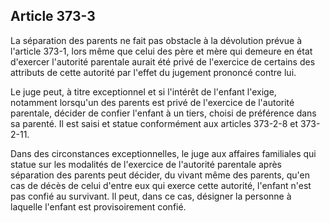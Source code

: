 Article 373-3
----
La séparation des parents ne fait pas obstacle à la dévolution prévue à
l'article 373-1, lors même que celui des père et mère qui demeure en état
d'exercer l'autorité parentale aurait été privé de l'exercice de certains des
attributs de cette autorité par l'effet du jugement prononcé contre lui.

Le juge peut, à titre exceptionnel et si l'intérêt de l'enfant l'exige,
notamment lorsqu'un des parents est privé de l'exercice de l'autorité parentale,
décider de confier l'enfant à un tiers, choisi de préférence dans sa parenté. Il
est saisi et statue conformément aux articles 373-2-8 et 373-2-11.

Dans des circonstances exceptionnelles, le juge aux affaires familiales qui
statue sur les modalités de l'exercice de l'autorité parentale après séparation
des parents peut décider, du vivant même des parents, qu'en cas de décès de
celui d'entre eux qui exerce cette autorité, l'enfant n'est pas confié au
survivant. Il peut, dans ce cas, désigner la personne à laquelle l'enfant est
provisoirement confié.
